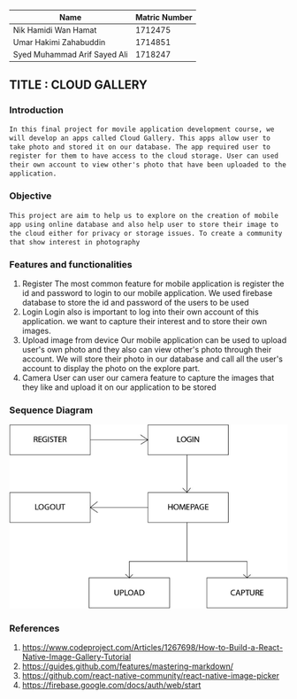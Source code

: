Name|Matric Number
----|------
Nik Hamidi Wan Hamat| 1712475
Umar Hakimi Zahabuddin|  1714851
Syed Muhammad Arif Sayed Ali |1718247

## TITLE : CLOUD GALLERY
### Introduction
    In this final project for movile application development course, we will develop an apps called Cloud Gallery. This apps allow user to take photo and stored it on our database. The app required user to register for them to have access to the cloud storage. User can used their own account to view other's photo that have been uploaded to the application. 

### Objective
    This project are aim to help us to explore on the creation of mobile app using online database and also help user to store their image to the cloud either for privacy or storage issues. To create a community that show interest in photography
### Features and functionalities
1. Register
   The most common feature for mobile application is register the id and password to login to our mobile application. We used firebase database to store the id and password
   of the users to be used
2. Login
    Login also is important to log into their own account of this application. we want to capture their interest and to store their own images.
3. Upload image from device
    Our mobile application can be used to upload user's own photo and they also can view other's photo through their account. We will store their photo in our database and call all the user's account to display the photo on the explore part.
4. Camera
    User can user our camera feature to capture the images that they like and upload it on our application to be stored
### Sequence Diagram
![Sequence Diagram](/1.jpg)
### References
1. https://www.codeproject.com/Articles/1267698/How-to-Build-a-React-Native-Image-Gallery-Tutorial
2. https://guides.github.com/features/mastering-markdown/
3. https://github.com/react-native-community/react-native-image-picker
4. https://firebase.google.com/docs/auth/web/start
